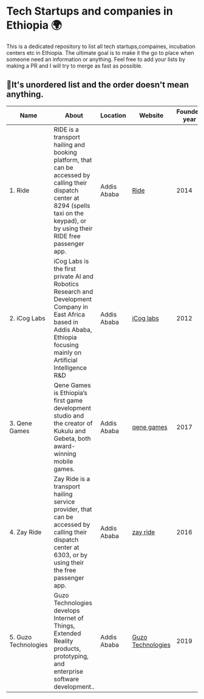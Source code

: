 # Tech Startups and companies in Ethiopia 🌍
This is a dedicated repository to list all tech startups,compaines, incubation centers etc in Ethiopia. The ultimate goal is to make it the go to place when someone need an information or anything. Feel free to add your lists by making a PR and I will try to merge as fast as possible. 

## 🚧It's unordered list and the order doesn't mean anything. 


|      Name               | About                          |   Location                  | Website                      | Founded year | Founder/s   |
| ----------------------  | ------------------------------ |----------------------       |------------------------------|--------------|-------------|
|1. Ride | RIDE is a transport hailing and booking platform, that can be accessed by calling their dispatch center at 8294 (spells taxi on the keypad), or by using their RIDE free passenger app.| Addis Ababa|[Ride](https://play.google.com/store/apps/details?id=com.multibrains.taxi.passenger.ridepassengeret&gl=US)|2014|Samrawit Fikru|
|2. iCog Labs|iCog Labs is the first private AI and Robotics Research and Development Company in East Africa based in Addis Ababa, Ethiopia focusing mainly on Artificial  Intelligence R&D|Addis Ababa|[iCog labs](https://icog-labs.com/)|2012|Getnet Assefa|
|3. Qene Games|Qene Games is Ethiopia’s first game development studio and the creator of Kukulu and Gebeta, both award-winning mobile games.|Addis Ababa |[qene games](https://qenetech.com/)|2017|Dawit Abraham, Samuel Sisay|
|4. Zay Ride|Zay Ride is a transport hailing service provider, that can be accessed by calling their dispatch center at 6303, or by using their the free passenger app.|Addis Ababa |[zay ride](https://zayride.com/)|2016|Habtamu Tadesse|
|5. Guzo Technologies|Guzo Technologies develops Internet of Things, Extended Reality products, prototyping, and enterprise software development..|Addis Ababa |[Guzo Technologies](https://guzo.tech)|2019|Daniel Getachew|
